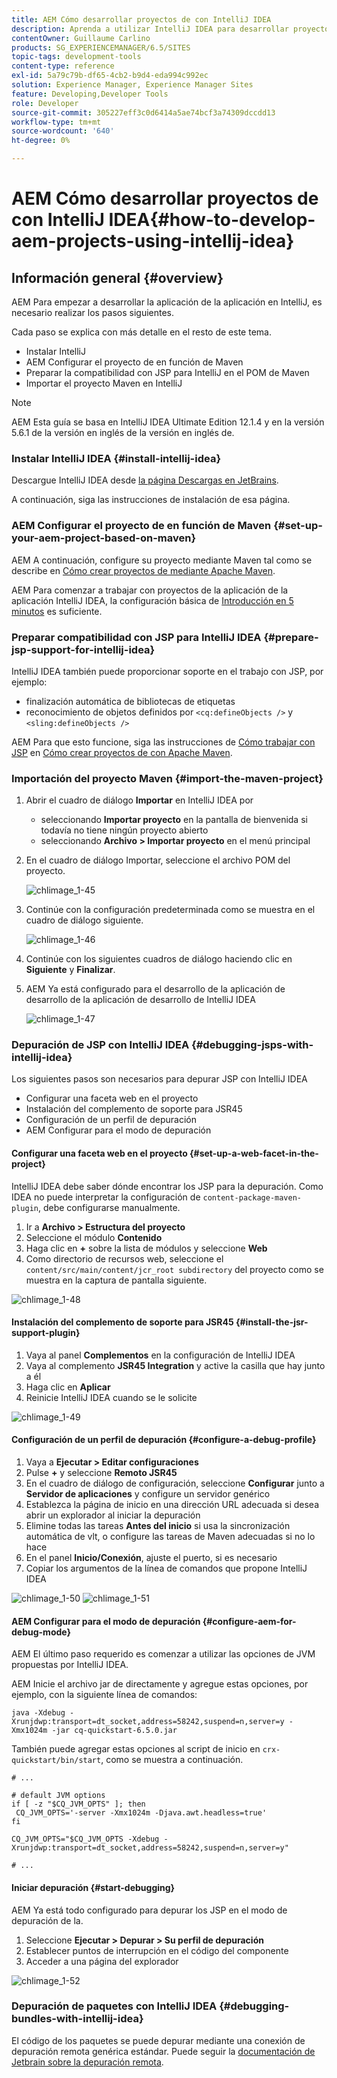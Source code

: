 ```yaml
---
title: AEM Cómo desarrollar proyectos de con IntelliJ IDEA
description: Aprenda a utilizar IntelliJ IDEA para desarrollar proyectos de Adobe Experience Manager.
contentOwner: Guillaume Carlino
products: SG_EXPERIENCEMANAGER/6.5/SITES
topic-tags: development-tools
content-type: reference
exl-id: 5a79c79b-df65-4cb2-b9d4-eda994c992ec
solution: Experience Manager, Experience Manager Sites
feature: Developing,Developer Tools
role: Developer
source-git-commit: 305227eff3c0d6414a5ae74bcf3a74309dccdd13
workflow-type: tm+mt
source-wordcount: '640'
ht-degree: 0%

---
```


# AEM Cómo desarrollar proyectos de con IntelliJ IDEA{#how-to-develop-aem-projects-using-intellij-idea}

## Información general {#overview}

AEM Para empezar a desarrollar la aplicación de la aplicación en IntelliJ, es necesario realizar los pasos siguientes.

Cada paso se explica con más detalle en el resto de este tema.

* Instalar IntelliJ
* AEM Configurar el proyecto de en función de Maven
* Preparar la compatibilidad con JSP para IntelliJ en el POM de Maven
* Importar el proyecto Maven en IntelliJ

>[!NOTE]
>
>AEM Esta guía se basa en IntelliJ IDEA Ultimate Edition 12.1.4 y en la versión 5.6.1 de la versión en inglés de la versión en inglés de.

### Instalar IntelliJ IDEA {#install-intellij-idea}

Descargue IntelliJ IDEA desde [la página Descargas en JetBrains](https://www.jetbrains.com/idea/download/).

A continuación, siga las instrucciones de instalación de esa página.

### AEM Configurar el proyecto de en función de Maven {#set-up-your-aem-project-based-on-maven}

AEM A continuación, configure su proyecto mediante Maven tal como se describe en [Cómo crear proyectos de mediante Apache Maven](/help/sites-developing/ht-projects-maven.md).

AEM Para comenzar a trabajar con proyectos de la aplicación de la aplicación IntelliJ IDEA, la configuración básica de [Introducción en 5 minutos](https://maven.apache.org/guides/getting-started/maven-in-five-minutes.html) es suficiente.

### Preparar compatibilidad con JSP para IntelliJ IDEA {#prepare-jsp-support-for-intellij-idea}

IntelliJ IDEA también puede proporcionar soporte en el trabajo con JSP, por ejemplo:

* finalización automática de bibliotecas de etiquetas
* reconocimiento de objetos definidos por `<cq:defineObjects />` y `<sling:defineObjects />`

AEM Para que esto funcione, siga las instrucciones de [Cómo trabajar con JSP](/help/sites-developing/ht-projects-maven.md#how-to-work-with-jsps) en [Cómo crear proyectos de con Apache Maven](/help/sites-developing/ht-projects-maven.md).

### Importación del proyecto Maven {#import-the-maven-project}

1. Abrir el cuadro de diálogo **Importar** en IntelliJ IDEA por

   * seleccionando **Importar proyecto** en la pantalla de bienvenida si todavía no tiene ningún proyecto abierto
   * seleccionando **Archivo > Importar proyecto** en el menú principal

1. En el cuadro de diálogo Importar, seleccione el archivo POM del proyecto.

   ![chlimage_1-45](assets/chlimage_1-45a.png)

1. Continúe con la configuración predeterminada como se muestra en el cuadro de diálogo siguiente.

   ![chlimage_1-46](assets/chlimage_1-46a.png)

1. Continúe con los siguientes cuadros de diálogo haciendo clic en **Siguiente** y **Finalizar**.
1. AEM Ya está configurado para el desarrollo de la aplicación de desarrollo de la aplicación de desarrollo de IntelliJ IDEA

   ![chlimage_1-47](assets/chlimage_1-47a.png)

### Depuración de JSP con IntelliJ IDEA {#debugging-jsps-with-intellij-idea}

Los siguientes pasos son necesarios para depurar JSP con IntelliJ IDEA

* Configurar una faceta web en el proyecto
* Instalación del complemento de soporte para JSR45
* Configuración de un perfil de depuración
* AEM Configurar para el modo de depuración

#### Configurar una faceta web en el proyecto {#set-up-a-web-facet-in-the-project}

IntelliJ IDEA debe saber dónde encontrar los JSP para la depuración. Como IDEA no puede interpretar la configuración de `content-package-maven-plugin`, debe configurarse manualmente.

1. Ir a **Archivo > Estructura del proyecto**
1. Seleccione el módulo **Contenido**
1. Haga clic en **+** sobre la lista de módulos y seleccione **Web**
1. Como directorio de recursos web, seleccione el `content/src/main/content/jcr_root subdirectory` del proyecto como se muestra en la captura de pantalla siguiente.

![chlimage_1-48](assets/chlimage_1-48a.png)

#### Instalación del complemento de soporte para JSR45 {#install-the-jsr-support-plugin}

1. Vaya al panel **Complementos** en la configuración de IntelliJ IDEA
1. Vaya al complemento **JSR45 Integration** y active la casilla que hay junto a él
1. Haga clic en **Aplicar**
1. Reinicie IntelliJ IDEA cuando se le solicite

![chlimage_1-49](assets/chlimage_1-49a.png)

#### Configuración de un perfil de depuración {#configure-a-debug-profile}

1. Vaya a **Ejecutar > Editar configuraciones**
1. Pulse **+** y seleccione **Remoto JSR45**
1. En el cuadro de diálogo de configuración, seleccione **Configurar** junto a **Servidor de aplicaciones** y configure un servidor genérico
1. Establezca la página de inicio en una dirección URL adecuada si desea abrir un explorador al iniciar la depuración
1. Elimine todas las tareas **Antes del inicio** si usa la sincronización automática de vlt, o configure las tareas de Maven adecuadas si no lo hace
1. En el panel **Inicio/Conexión**, ajuste el puerto, si es necesario
1. Copiar los argumentos de la línea de comandos que propone IntelliJ IDEA

![chlimage_1-50](assets/chlimage_1-50a.png) ![chlimage_1-51](assets/chlimage_1-51a.png)

#### AEM Configurar para el modo de depuración {#configure-aem-for-debug-mode}

AEM El último paso requerido es comenzar a utilizar las opciones de JVM propuestas por IntelliJ IDEA.

AEM Inicie el archivo jar de directamente y agregue estas opciones, por ejemplo, con la siguiente línea de comandos:

`java -Xdebug -Xrunjdwp:transport=dt_socket,address=58242,suspend=n,server=y -Xmx1024m -jar cq-quickstart-6.5.0.jar`

También puede agregar estas opciones al script de inicio en `crx-quickstart/bin/start`, como se muestra a continuación.

```shell
# ...

# default JVM options
if [ -z "$CQ_JVM_OPTS" ]; then
 CQ_JVM_OPTS='-server -Xmx1024m -Djava.awt.headless=true'
fi

CQ_JVM_OPTS="$CQ_JVM_OPTS -Xdebug -Xrunjdwp:transport=dt_socket,address=58242,suspend=n,server=y"

# ...
```

#### Iniciar depuración {#start-debugging}

AEM Ya está todo configurado para depurar los JSP en el modo de depuración de la.

1. Seleccione **Ejecutar > Depurar > Su perfil de depuración**
1. Establecer puntos de interrupción en el código del componente
1. Acceder a una página del explorador

![chlimage_1-52](assets/chlimage_1-52a.png)

### Depuración de paquetes con IntelliJ IDEA {#debugging-bundles-with-intellij-idea}

El código de los paquetes se puede depurar mediante una conexión de depuración remota genérica estándar. Puede seguir la [documentación de Jetbrain sobre la depuración remota](https://www.jetbrains.com/help/idea/remote-debugging-with-product.html#remote-interpreter).
